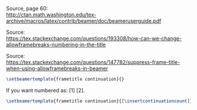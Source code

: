 Source, page 60:\
<http://ctan.math.washington.edu/tex-archive/macros/latex/contrib/beamer/doc/beameruserguide.pdf>

Source:\
<https://tex.stackexchange.com/questions/193308/how-can-we-change-allowframebreaks-numbering-in-the-title>

Source:\
<https://tex.stackexchange.com/questions/147782/suppress-frame-title-when-using-allowframebreaks-in-beamer>
```latex
\setbeamertemplate{frametitle continuation}{}
```

If you want numbered as: [1] [2].
```latex
\setbeamertemplate{frametitle continuation}{[\insertcontinuationcount]}
```



